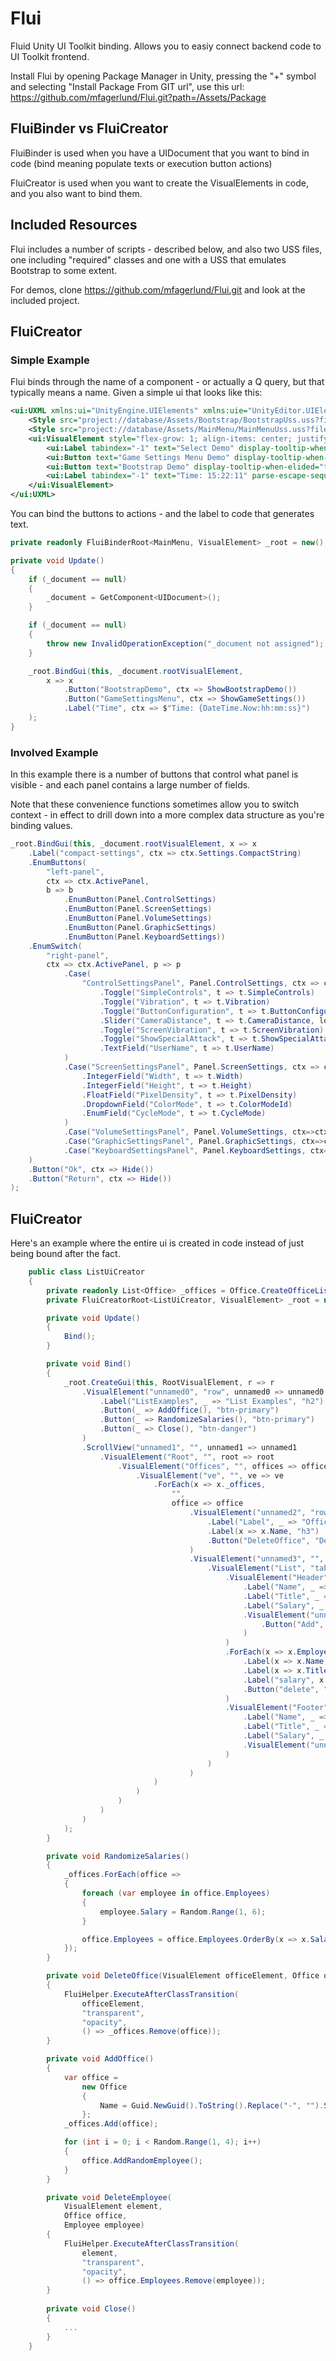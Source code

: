 # Flui
Fluid Unity UI Toolkit binding. Allows you to easiy connect backend code to UI Toolkit frontend.

Install Flui by opening Package Manager in Unity, pressing the "+" symbol and selecting "Install Package From GIT url", use this url: https://github.com/mfagerlund/Flui.git?path=/Assets/Package

## FluiBinder vs FluiCreator
FluiBinder is used when you have a UIDocument that you want to bind in code (bind meaning populate texts or execution button actions)

FluiCreator is used when you want to create the VisualElements in code, and you also want to bind them.

## Included Resources
Flui includes a number of scripts - described below, and also two USS files, one including "required" classes and one with a USS that emulates Bootstrap to some extent.

For demos, clone https://github.com/mfagerlund/Flui.git and look at the included project.

## FluiCreator
### Simple Example
Flui binds through the name of a component - or actually a Q query, but that typically means a name. Given a simple ui that looks like this:

```xml
<ui:UXML xmlns:ui="UnityEngine.UIElements" xmlns:uie="UnityEditor.UIElements" xsi="http://www.w3.org/2001/XMLSchema-instance" engine="UnityEngine.UIElements" editor="UnityEditor.UIElements" noNamespaceSchemaLocation="../../UIElementsSchema/UIElements.xsd" editor-extension-mode="False">
    <Style src="project://database/Assets/Bootstrap/BootstrapUss.uss?fileID=7433441132597879392&amp;guid=534b208ba7f75194ebac2458c626ada3&amp;type=3#BootstrapUss" />
    <Style src="project://database/Assets/MainMenu/MainMenuUss.uss?fileID=7433441132597879392&amp;guid=7918688154ada1843a1f112b7a379fa9&amp;type=3#MainMenuUss" />
    <ui:VisualElement style="flex-grow: 1; align-items: center; justify-content: center;">
        <ui:Label tabindex="-1" text="Select Demo" display-tooltip-when-elided="true" class="h3 menu-item" />
        <ui:Button text="Game Settings Menu Demo" display-tooltip-when-elided="true" name="GameSettingsMenu" class="btn-primary menu-item" />
        <ui:Button text="Bootstrap Demo" display-tooltip-when-elided="true" name="BootstrapDemo" class="btn-primary menu-item" />
        <ui:Label tabindex="-1" text="Time: 15:22:11" parse-escape-sequences="true" display-tooltip-when-elided="true" name="Time" class="menu-item" style="-unity-text-align: upper-right;" />
    </ui:VisualElement>
</ui:UXML>
```

You can bind the buttons to actions - and the label to code that generates text.

```csharp
private readonly FluiBinderRoot<MainMenu, VisualElement> _root = new();

private void Update()
{
	if (_document == null)
	{
		_document = GetComponent<UIDocument>();
	}

	if (_document == null)
	{
		throw new InvalidOperationException("_document not assigned");
	}

	_root.BindGui(this, _document.rootVisualElement,
		x => x
			.Button("BootstrapDemo", ctx => ShowBootstrapDemo())
			.Button("GameSettingsMenu", ctx => ShowGameSettings())
			.Label("Time", ctx => $"Time: {DateTime.Now:hh:mm:ss}")
	);
}
```

### Involved Example
In this example there is a number of buttons that control what panel is visible - and each panel contains a large number of fields.

Note that these convenience functions sometimes allow you to switch context - in effect to drill down into a more complex data structure as you're binding values.

```csharp
_root.BindGui(this, _document.rootVisualElement, x => x
	.Label("compact-settings", ctx => ctx.Settings.CompactString)
	.EnumButtons(
		"left-panel",
		ctx => ctx.ActivePanel,
		b => b
			.EnumButton(Panel.ControlSettings)
			.EnumButton(Panel.ScreenSettings)
			.EnumButton(Panel.VolumeSettings)
			.EnumButton(Panel.GraphicSettings)
			.EnumButton(Panel.KeyboardSettings))
	.EnumSwitch(
		"right-panel",
		ctx => ctx.ActivePanel, p => p
			.Case(
				"ControlSettingsPanel", Panel.ControlSettings, ctx => ctx.Settings.ControlSettings, c => c
					.Toggle("SimpleControls", t => t.SimpleControls)
					.Toggle("Vibration", t => t.Vibration)
					.Toggle("ButtonConfiguration", t => t.ButtonConfiguration)
					.Slider("CameraDistance", t => t.CameraDistance, lowValue: 1, highValue: 20)
					.Toggle("ScreenVibration", t => t.ScreenVibration)
					.Toggle("ShowSpecialAttack", t => t.ShowSpecialAttack)
					.TextField("UserName", t => t.UserName)
			)
			.Case("ScreenSettingsPanel", Panel.ScreenSettings, ctx => ctx.Settings.ScreenSettings, c => c
				.IntegerField("Width", t => t.Width)
				.IntegerField("Height", t => t.Height)
				.FloatField("PixelDensity", t => t.PixelDensity)
				.DropdownField("ColorMode", t => t.ColorModeId)
				.EnumField("CycleMode", t => t.CycleMode)
			)
			.Case("VolumeSettingsPanel", Panel.VolumeSettings, ctx=>ctx)
			.Case("GraphicSettingsPanel", Panel.GraphicSettings, ctx=>ctx)
			.Case("KeyboardSettingsPanel", Panel.KeyboardSettings, ctx=>ctx)
	)
	.Button("Ok", ctx => Hide())
	.Button("Return", ctx => Hide())
);
```

## FluiCreator

Here's an example where the entire ui is created in code instead of just being bound after the fact.

```csharp
    public class ListUiCreator
    {
        private readonly List<Office> _offices = Office.CreateOfficeList();
        private FluiCreatorRoot<ListUiCreator, VisualElement> _root = new();

        private void Update()
        {
            Bind();
        }

        private void Bind()
        {
            _root.CreateGui(this, RootVisualElement, r => r
                .VisualElement("unnamed0", "row", unnamed0 => unnamed0
                    .Label("ListExamples", _ => "List Examples", "h2")
                    .Button(_ => AddOffice(), "btn-primary")
                    .Button(_ => RandomizeSalaries(), "btn-primary")
                    .Button(_ => Close(), "btn-danger")
                )
                .ScrollView("unnamed1", "", unnamed1 => unnamed1
                    .VisualElement("Root", "", root => root
                        .VisualElement("Offices", "", offices => offices
                            .VisualElement("ve", "", ve => ve
                                .ForEach(x => x._offices,
                                    "",
                                    office => office
                                        .VisualElement("unnamed2", "row", unnamed2 => unnamed2
                                            .Label("Label", _ => "Office: ", "h3")
                                            .Label(x => x.Name, "h3")
                                            .Button("DeleteOffice", "Delete Office", "btn-warning", x => DeleteOffice(x.Element, x.Context))
                                        )
                                        .VisualElement("unnamed3", "", unnamed3 => unnamed3
                                            .VisualElement("List", "table", list => list
                                                .VisualElement("Header", "tr", header => header
                                                    .Label("Name", _ => "Name", "th")
                                                    .Label("Title", _ => "Title", "th")
                                                    .Label("Salary", _ => "Salary", "th")
                                                    .VisualElement("unnamed4", "", unnamed4 => unnamed4
                                                        .Button("Add", "Add", "btn-primary, btn-sm", _ => office.Context.AddRandomEmployee())
                                                    )
                                                )
                                                .ForEach(x => x.Employees, "tr", employee => employee
                                                    .Label(x => x.Name, "td")
                                                    .Label(x => x.Title, "td")
                                                    .Label("salary", x => $"{x.Salary:0}", "td")
                                                    .Button("delete", "Delete", "btn-warning", x => DeleteEmployee(x.Element, office.Context, x.Context))
                                                )
                                                .VisualElement("Footer", "tr", footer => footer
                                                    .Label("Name", _ => "", "td")
                                                    .Label("Title", _ => "", "td")
                                                    .Label("Salary", _ => "0", "td")
                                                    .VisualElement("unnamed5", "")
                                                )
                                            )
                                        )
                                )
                            )
                        )
                    )
                )
            );
        }

        private void RandomizeSalaries()
        {
            _offices.ForEach(office =>
            {
                foreach (var employee in office.Employees)
                {
                    employee.Salary = Random.Range(1, 6);
                }

                office.Employees = office.Employees.OrderBy(x => x.Salary).ToList();
            });
        }

        private void DeleteOffice(VisualElement officeElement, Office office)
        {
            FluiHelper.ExecuteAfterClassTransition(
                officeElement,
                "transparent",
                "opacity",
                () => _offices.Remove(office));
        }

        private void AddOffice()
        {
            var office =
                new Office
                {
                    Name = Guid.NewGuid().ToString().Replace("-", "").Substring(0, 6),
                };
            _offices.Add(office);

            for (int i = 0; i < Random.Range(1, 4); i++)
            {
                office.AddRandomEmployee();
            }
        }

        private void DeleteEmployee(
            VisualElement element,
            Office office,
            Employee employee)
        {
            FluiHelper.ExecuteAfterClassTransition(
                element,
                "transparent",
                "opacity",
                () => office.Employees.Remove(employee));
        }
		
		private void Close()
		{
			...
		}
    }
```
